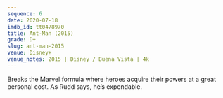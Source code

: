 ```yaml
---
sequence: 6
date: 2020-07-18
imdb_id: tt0478970
title: Ant-Man (2015)
grade: D+
slug: ant-man-2015
venue: Disney+
venue_notes: 2015 | Disney / Buena Vista | 4k
---
```


Breaks the Marvel formula where heroes acquire their powers at a great personal cost. As Rudd says, he’s expendable.